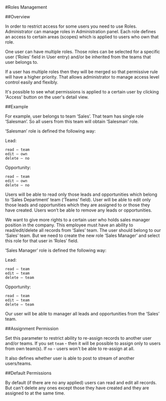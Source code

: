#Roles Management

##Overview

In order to restrict access for some users you need to use Roles. Administrator can manage roles in Administration panel. Each role defines an access to certain areas (scopes) which is applied to users who own that role.

One user can have multiple roles. Those roles can be selected for a specific user (‘Roles’ field in User entry) and/or be inherited from the teams that user belongs to.

If a user has multiple roles then they will be merged so that permissive rule will have a higher priority. That allows administrator to manage access level control easily and flexibly.

It's possible to see what permissions is applied to a certain user by clicking 'Access' button on the user's detail view.

##Example

For example, user belongs to team ‘Sales’. That team has single role ‘Salesman’. So all users from this team will obtain ‘Salesman’ role.

‘Salesman’ role is defined the following way:

Lead:
```
read – team
edit – own
delete – no
```

Opportunity:
```
read – team
edit – own
delete – no
```

Users will be able to read only those leads and opportunities which belong to ‘Sales Department’ team (‘Teams’ field).
User will be able to edit only those leads and opportunities which they are assigned to or those they have created.
Users won’t be able to remove any leads or opportunities.

We want to give more rights to a certain user who holds sales manager position in the company. This employee must have an ability to read/edit/delete all records from ‘Sales’ team. The user should belong to our ‘Sales’ team. But we need to create the new role ‘Sales Manager’ and select this role for that user in ‘Roles’ field.

‘Sales Manager’ role is defined the following way:

Lead:
```
read – team
edit – team
delete – team
```

Opportunity:
```
read – team
edit – team
delete – team
```

Our user will be able to manager all leads and opportunities from the ‘Sales’ team.

##Assignment Permission

Set this parameter to restrict ability to re-assign records to another user and/or teams. If you set `team` - then it will be possible to assign only to users from own team(s). If `no` - users won't be able to re-assign at all.

It also defines whether user is able to post to stream of another users/teams.

##Default Permissions

By default (if there are no any applied) users can read and edit all records. But can't delete any ones except those they have created and they are assigned to at the same time.
